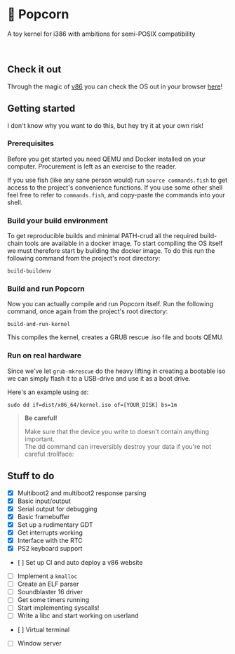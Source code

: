 # 🍿 Popcorn

A toy kernel for i386 with ambitions for semi-POSIX compatibility

<br/>

## Check it out

Through the magic of [v86](https://github.com/copy/v86) you can check the OS out in your browser [here](https://valtyr.github.io/popcorn)!

## Getting started

I don't know why you want to do this, but hey try it at your own risk!

### Prerequisites

Before you get started you need QEMU and Docker installed on your computer. Procurement is left as an exercise to the reader.

If you use fish (like any sane person would) run `source commands.fish` to get access to the project's convenience functions.
If you use some other shell feel free to refer to `commands.fish`, and copy-paste the commands into your shell.

### Build your build environment

To get reproducible builds and minimal PATH-crud all the required build-chain tools are available in a docker image. To start
compiling the OS itself we must therefore start by building the docker image. To do this run the following command from the
project's root directory:

```
build-buildenv
```

### Build and run Popcorn

Now you can actually compile and run Popcorn itself. Run the following command, once again from the project's root directory:

```
build-and-run-kernel
```

This compiles the kernel, creates a GRUB rescue .iso file and boots QEMU.


### Run on real hardware

Since we've let `grub-mkrescue` do the heavy lifting in creating a bootable iso we can simply flash it to a USB-drive
and use it as a boot drive.

Here's an example using `dd`:

```
sudo dd if=dist/x86_64/kernel.iso of=[YOUR_DISK] bs=1m
```

> **Be careful!**
>
> Make sure that the device you write to doesn't contain anything important.
> <br/> The dd command can irreversibly destroy your data if you're not careful :trollface:


## Stuff to do

- [x] Multiboot2 and multiboot2 response parsing
- [x] Basic input/output
- [x] Serial output for debugging
- [x] Basic framebuffer
- [x] Set up a rudimentary GDT
- [x] Get interrupts working
- [x] Interface with the RTC
- [x] PS2 keyboard support
- [ ] Set up CI and auto deploy a v86 website
- [ ] Implement a `kmalloc`
- [ ] Create an ELF parser
- [ ] Soundblaster 16 driver
- [ ] Get some timers running
- [ ] Start implementing syscalls!
- [ ] Write a libc and start working on userland
- [ ] Virtual terminal
- [ ] Window server

